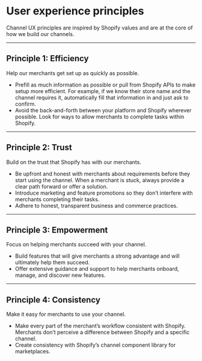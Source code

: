 # User experience principles

Channel UX principles are inspired by Shopify values and are at the core of how we build our channels.

---

## Principle 1: Efficiency

Help our merchants get set up as quickly as possible.

- Prefill as much information as possible or pull from Shopify APIs to make setup more efficient. For example, if we know their store name and the channel requires it, automatically fill that information in and just ask to confirm.
- Avoid the back-and-forth between your platform and Shopify wherever possible. Look for ways to allow merchants to complete tasks within Shopify.

---

## Principle 2: Trust

Build on the trust that Shopify has with our merchants.

- Be upfront and honest with merchants about requirements before they start using the channel. When a merchant is stuck, always provide a clear path forward or offer a solution.
- Introduce marketing and feature promotions so they don’t interfere with merchants completing their tasks.
- Adhere to honest, transparent business and commerce practices.

---

## Principle 3: Empowerment

Focus on helping merchants succeed with your channel.

- Build features that will give merchants a strong advantage and will ultimately help them succeed.
- Offer extensive guidance and support to help merchants onboard, manage, and discover new features.

---

## Principle 4: Consistency

Make it easy for merchants to use your channel.

- Make every part of the merchant’s workflow consistent with Shopify. Merchants don’t perceive a difference between Shopify and a specific channel.
- Create consistency with Shopify’s channel component library for marketplaces.
